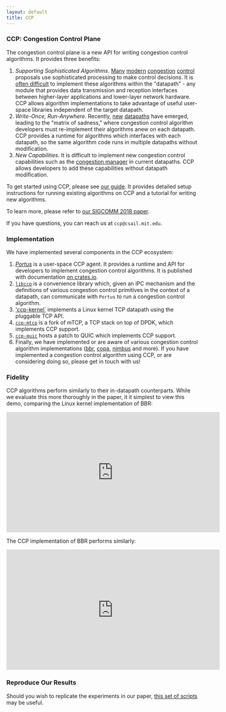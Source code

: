 ```yaml
---
layout: default
title: CCP
---
```

### CCP: Congestion Control Plane

The congestion control plane is a new API for writing congestion control algorithms.
It provides three benefits:
1. *Supporting Sophisticated Algorithms*. [Many](https://github.com/StanfordSNR/indigo) [modern](https://github.com/PCCproject) [congestion](http://alfalfa.mit.edu/) [control](http://web.mit.edu/remy/) proposals use sophisticated processing to make control decisions. It is [often difficult](https://netdevconf.org/0x12/session.html?a-pcc-vivace-kernel-module-for-congestion-control) to implement these algorithms within the "datapath" - any module that provides data transmission and reception interfaces between higher-layer applications and lower-layer network hardware. CCP allows algorithm implementations to take advantage of useful user-space libraries independent of the target datapath.
2. *Write-Once, Run-Anywhere*. Recently, [new](https://www.chromium.org/quic) [datapaths](http://shader.kaist.edu/mtcp/) have emerged, leading to the "matrix of sadness," where congestion control algorithm developers must re-implement their algorithms anew on each datapath. CCP provides a runtime for algorithms which interfaces with each datapath, so the same algorithm code runs in multiple datapaths without modification.
3. *New Capabilities*. It is difficult to implement new congestion control capabilities such as the [congestion manager](http://www.nms.lcs.mit.edu/cm/) in current datapaths. CCP allows developers to add these capabilities without datapath modification.

To get started using CCP, please see [our guide](./guide). It provides detailed setup instructions
for running existing algorithms on CCP and a tutorial for writing new algorithms.

To learn more, please refer to [our SIGCOMM 2018 paper](https://akshayn.xyz/res/ccp-sigcomm18.pdf).

If you have questions, you can reach us at `ccp@csail.mit.edu`.

### Implementation

We have implemented several components in the CCP ecosystem:

1. [*Portus*](https://github.com/ccp-project/portus) is a user-space CCP agent. It provides a runtime and API for developers to implement congestion control algorithms. 
It is published with documentation [on crates.io](https://crates.io/crates/portus).
2. [`libccp`](https://github.com/ccp-project/libccp) is a convenience library which, given an IPC mechanism and the definitions of various congestion control primitives in the context of a datapath, can communicate with `Portus` to run a congestion control algorithm.
3. ['ccp-kernel`](https://github.com/ccp-project/ccp-kernel) implements a Linux kernel TCP datapath using the pluggable TCP API.
4. [`ccp-mtcp`](https://github.com/ccp-project/ccp-mtcp) is a fork of mTCP, a TCP stack on top of DPDK, which implements CCP support.
5. [`ccp-quic`](https://github.com/ccp-project/ccp-quic) hosts a patch to QUIC which implements CCP support.
6. Finally, we have implemented or are aware of various congestion control algorithm implementations ([bbr](https://github.com/ccp-project/bbr), [copa](https://github.com/venkatarun95/ccp_copa), [nimbus](https://github.com/ccp-project/nimbus) and more). If you have implemented a congestion control algorithm using CCP, or are considering doing so, please get in touch with us!

### Fidelity

CCP algorithms perform similarly to their in-datapath counterparts. While we evaluate this more thoroughly in the paper, it it simplest to view this demo, comparing the Linux kernel implementation of BBR:

<iframe width="560" height="315" src="https://www.youtube.com/embed/uXsN3Fe39dk" frameborder="0" allow="autoplay; encrypted-media" allowfullscreen></iframe>

The CCP implementation of BBR performs similarly: 

<iframe width="560" height="315" src="https://www.youtube.com/embed/ORBn5CvP0lk" frameborder="0" allow="autoplay; encrypted-media" allowfullscreen></iframe>

### Reproduce Our Results

Should you wish to replicate the experiments in our paper, [this set of scripts](https://github.com/ccp-project/eval-scripts) may be useful.
